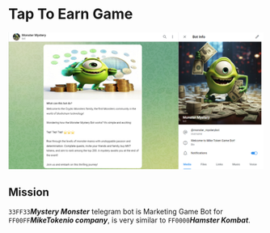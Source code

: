 #                               Tap To Earn Game
![MikeToken Telegram Game Bot](/assets/First%20page.png)

## Mission

`33FF33`***Mystery Monster*** telegram bot is Marketing Game Bot for `FF00FF`***MikeTokenio company***, is very similar to `FF0000`***Hamster Kombat***.

